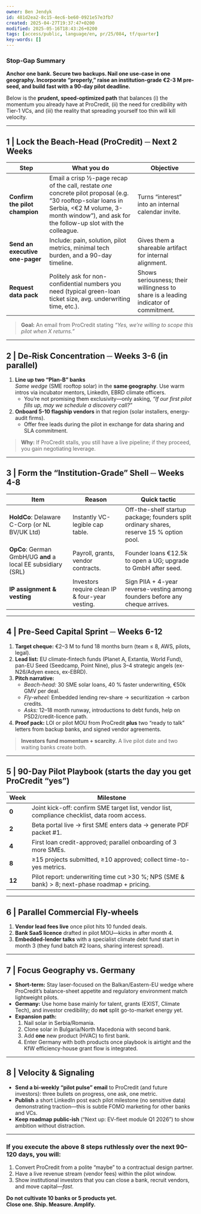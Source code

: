 ```yaml
---
owner: Ben Jendyk
id: 481d2ea2-8c15-4ec6-be60-0921e57e3fb7
created: 2025-04-27T19:37:47+0200
modified: 2025-05-16T18:43:26+0200
tags: [access/public, language/en, pr/25/084, tf/quarter]
key-words: []
---
```


### Stop-Gap Summary  
**Anchor one bank.  Secure two backups.  Nail one use-case in one geography.  Incorporate “properly,” raise an institution-grade €2-3 M pre-seed, and build fast with a 90-day pilot deadline.**  

Below is the **prudent, speed-optimized path** that balances (i) the momentum you already have at ProCredit, (ii) the need for credibility with Tier-1 VCs, and (iii) the reality that spreading yourself too thin will kill velocity.

---

## 1 | Lock the Beach-Head (ProCredit) ─ Next 2 Weeks
| Step | What you do | Objective |
|------|-------------|-----------|
| **Confirm the pilot champion** | Email a crisp ½-page recap of the call, restate *one* concrete pilot proposal (e.g. “30 rooftop-solar loans in Serbia, <€2 M volume, 3-month window”), and ask for the follow-up slot with the colleague. | Turns “interest” into an internal calendar invite. |
| **Send an executive one-pager** | Include: pain, solution, pilot metrics, minimal tech burden, and a 90-day timeline. | Gives them a shareable artifact for internal alignment. |
| **Request data pack** | Politely ask for non-confidential numbers you need (typical green-loan ticket size, avg. underwriting time, etc.). | Shows seriousness; their willingness to share is a leading indicator of commitment. |

> **Goal:** An email from ProCredit stating *“Yes, we’re willing to scope this pilot when X returns.”*  

---

## 2 | De-Risk Concentration ─ Weeks 3-6 (in parallel)
1. **Line up two “Plan-B” banks**  
   *Same wedge* (SME rooftop solar) in the **same geography**. Use warm intros via incubator mentors, LinkedIn, EBRD climate officers.  
   - You’re not promising them exclusivity—only asking, *“If our first pilot fills up, may we schedule a discovery call?”*
2. **Onboard 5-10 flagship vendors** in that region (solar installers, energy-audit firms).  
   - Offer free leads during the pilot in exchange for data sharing and SLA commitment.

> **Why:** If ProCredit stalls, you still have a live pipeline; if they proceed, you gain negotiating leverage.

---

## 3 | Form the “Institution-Grade” Shell ─ Weeks 4-8
| Item | Reason | Quick tactic |
|------|--------|--------------|
| **HoldCo**: Delaware C-Corp (or NL BV/UK Ltd) | Instantly VC-legible cap table. | Off-the-shelf startup package; founders split ordinary shares, reserve 15 % option pool. |
| **OpCo**: German GmbH/UG **and** a local EE subsidiary (SRL) | Payroll, grants, vendor contracts. | Founder loans €12.5k to open a UG; upgrade to GmbH after seed. |
| **IP assignment & vesting** | Investors require clean IP & four-year vesting. | Sign PIIA + 4-year reverse-vesting among founders before any cheque arrives. |

---

## 4 | Pre-Seed Capital Sprint ─ Weeks 6-12
1. **Target cheque:** €2–3 M to fund 18 months burn (team ≤ 8, AWS, pilots, legal).  
2. **Lead list:** EU climate-fintech funds (Planet A, Extantia, World Fund), pan-EU Seed (Seedcamp, Point Nine), plus 3–4 strategic angels (ex-N26/Adyen execs, ex-EBRD).  
3. **Pitch narrative:**  
   - *Beach-head:* 30 SME solar loans, 40 % faster underwriting, €50k GMV per deal.  
   - *Fly-wheel:* Embedded lending rev-share → securitization → carbon credits.  
   - *Asks:* 12–18 month runway, introductions to debt funds, help on PSD2/credit-licence path.  
4. **Proof pack:** LOI or pilot MOU from ProCredit **plus** two “ready to talk” letters from backup banks, and signed vendor agreements.

> **Investors fund momentum + scarcity.** A live pilot date and two waiting banks create both.

---

## 5 | 90-Day Pilot Playbook (starts the day you get ProCredit “yes”)
| Week | Milestone |
|------|-----------|
| **0** | Joint kick-off: confirm SME target list, vendor list, compliance checklist, data room access. |
| **2** | Beta portal live → first SME enters data → generate PDF packet #1. |
| **4** | First loan credit-approved; parallel onboarding of 3 more SMEs. |
| **8** | ≥15 projects submitted, ≥10 approved; collect time-to-yes metrics. |
| **12** | Pilot report: underwriting time cut >30 %; NPS (SME & bank) > 8; next-phase roadmap + pricing. |

---

## 6 | Parallel Commercial Fly-wheels
1. **Vendor lead fees live** once pilot hits 10 funded deals.  
2. **Bank SaaS licence** drafted in pilot MOU—kicks in after month 4.  
3. **Embedded-lender talks** with a specialist climate debt fund start in month 3 (they fund batch #2 loans, sharing interest spread).

---

## 7 | Focus Geography vs. Germany
- **Short-term:** Stay laser-focused on the Balkan/Eastern-EU wedge where ProCredit’s balance-sheet appetite and regulatory environment match lightweight pilots.  
- **Germany:** Use home base mainly for talent, grants (EXIST, Climate Tech), and investor credibility; do **not** split go-to-market energy yet.  
- **Expansion path:**  
  1. Nail solar in Serbia/Romania.  
  2. Clone solar in Bulgaria/North Macedonia with second bank.  
  3. Add **one** new product (HVAC) to first bank.  
  4. Enter Germany with both products once playbook is airtight and the KfW efficiency-house grant flow is integrated.

---

## 8 | Velocity & Signaling
- **Send a bi-weekly “pilot pulse” email** to ProCredit (and future investors): three bullets on progress, one ask, one metric.  
- **Publish** a short LinkedIn post each pilot milestone (no sensitive data) demonstrating traction—this is subtle FOMO marketing for other banks and VCs.  
- **Keep roadmap public-ish** (“Next up: EV-fleet module Q1 2026”) to show ambition without distraction.

---

### **If you execute the above 8 steps ruthlessly over the next 90–120 days, you will:**
1. Convert ProCredit from a polite “maybe” to a contractual design partner.  
2. Have a live revenue stream (vendor fees) within the pilot window.  
3. Show institutional investors that you can close a bank, recruit vendors, and move capital—*fast*.  

**Do not cultivate 10 banks or 5 products yet.  
Close one.  Ship.  Measure.  Amplify.**